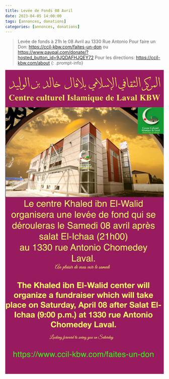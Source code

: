 ```yaml
---
title: Levée de Fonds 08 Avril
date: 2023-04-05 14:00:00
tags: [annonces, donations]
categories: [annonces, donations]
---
```


> Levée de fonds à 21h le 08 Avril au 1330 Rue Antonio
> Pour faire un Don: https://ccil-kbw.com/faites-un-don ou https://www.paypal.com/donate/?hosted_button_id=9JQDAFHJQEY72
> Pour les directions: https://ccil-kbw.com/about
{: .prompt-info}

![Annonce](/assets/img/levees-de-fond/2023-04-08-annonce.jpeg)
